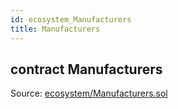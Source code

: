 ```yaml
---
id: ecosystem_Manufacturers
title: Manufacturers
---
```


<div class="contract-doc"><div class="contract"><h2 class="contract-header"><span class="contract-kind">contract</span> Manufacturers</h2><div class="source">Source: <a href="https://github.com/MyBitFoundation/MyBit-Network.tech//blob/v0.0.0/contracts/ecosystem/Manufacturers.sol" target="_blank">ecosystem/Manufacturers.sol</a></div></div></div>
